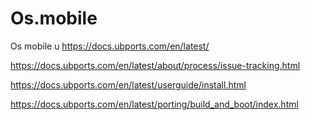 # Os.mobile
Os mobile u
https://docs.ubports.com/en/latest/


https://docs.ubports.com/en/latest/about/process/issue-tracking.html


https://docs.ubports.com/en/latest/userguide/install.html


https://docs.ubports.com/en/latest/porting/build_and_boot/index.html



